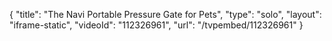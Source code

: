 {
    "title": "The Navi Portable Pressure Gate for Pets",
    "type": "solo",
    "layout": "iframe-static",
    "videoId": "112326961",
    "url": "\/tvpembed\/112326961"
}